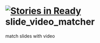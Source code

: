[![Stories in Ready](https://badge.waffle.io/speed-of-light/slide_video_matcher.png?label=ready)](https://waffle.io/speed-of-light/slide_video_matcher)
slide_video_matcher
===================

match slides with video

